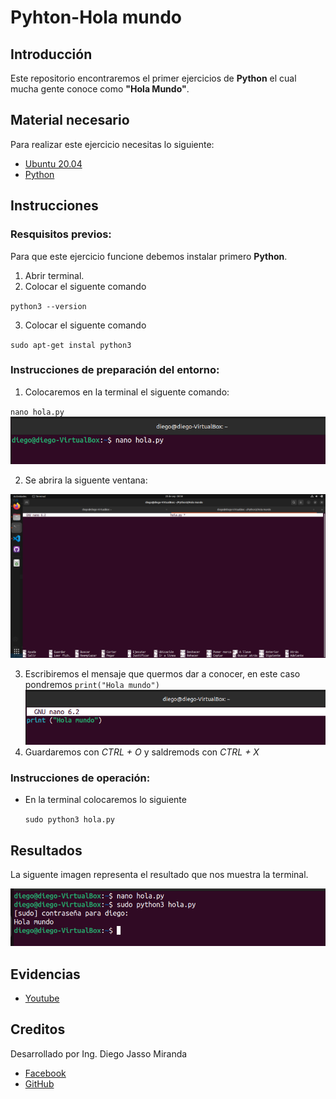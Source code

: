 # Pyhton-Hola mundo

## Introducción
Este repositorio encontraremos el primer ejercicios de **Python** el cual mucha gente conoce como **"Hola Mundo"**.

## Material necesario
Para realizar este ejercicio necesitas lo siguiente:

- [Ubuntu 20.04](https://releases.ubuntu.com/20.04/)
- [Python](https://www.python.org/)

## Instrucciones 
### Resquisitos previos:
Para que este ejercicio funcione debemos instalar primero **Python**.

1. Abrir terminal.
2. Colocar el siguente comando 

`python3 --version`

3. Colocar el siguente comando 

`sudo apt-get instal python3`


### Instrucciones de preparación del entorno:

1. Colocaremos en la terminal el siguente comando:

`nano hola.py`
![](https://github.com/DiegoJm10/Hola-python/blob/main/Captura%20desde%202022-09-20%2008-32-53.png?raw=true)

2. Se abrira la siguente ventana:

![](https://github.com/DiegoJm10/Hola-python/blob/main/Captura%20desde%202022-09-20%2008-58-40.png?raw=true)

3. Escribiremos el mensaje que quermos dar a conocer, en este caso pondremos `print("Hola mundo")`
![](https://github.com/DiegoJm10/Hola-python/blob/main/Captura%20desde%202022-09-20%2008-33-06.png?raw=true)
4. Guardaremos con *CTRL + O* y saldremods con *CTRL + X*

### Instrucciones de operación:
- En la terminal colocaremos lo siguiente 

  `sudo python3 hola.py`


## Resultados
La siguente imagen representa el resultado que nos muestra la terminal.

![](https://github.com/DiegoJm10/Hola-python/blob/main/Captura%20desde%202022-09-20%2008-33-44.png?raw=true)

## Evidencias

- [Youtube](https://youtu.be/U7HU4TslFkE)

## Creditos
Desarrollado por Ing. Diego Jasso Miranda
- [Facebook](https://www.facebook.com/jasso.diego.5/)
- [GitHub](https://github.com/DiegoJm10)
